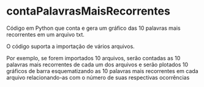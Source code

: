 # contaPalavrasMaisRecorrentes
Código em Python que conta e gera um gráfico das 10 palavras mais recorrentes em um arquivo txt.

O código suporta a importação de vários arquivos.

Por exemplo, se forem importados 10 arquivos, serão contadas as 10 palavras mais recorrentes de cada um dos arquivos e serão plotados 10 gráficos de barra esquematizando as 10 palavras mais recorrentes em cada arquivo relacionando-as com o número de suas respectivas ocorrências
